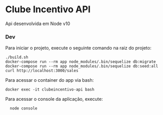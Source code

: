 # Clube Incentivo API

Api desenvolvida em Node v10

### Dev

Para iniciar o projeto, execute o seguinte comando na raiz do projeto:

```
./build.sh
docker-compose run --rm app node_modules/.bin/sequelize db:migrate
docker-compose run --rm app node_modules/.bin/sequelize db:seed:all
curl http://localhost:3000/sales
```

Para acessar o container do app via bash:

```
docker exec -it clubeincentivo-api bash
```

Para acessar o console da aplicação, execute:

```
  node console
```